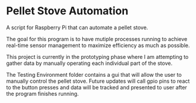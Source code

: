 # Pellet Stove Automation
A script for Raspberry Pi that can automate a pellet stove.

The goal for this program is to have mutiple processes running to achieve real-time sensor management to maximize efficiency as much as possible.

This project is currently in the prototyping phase where I am attempting to gather data by manually operating each individual part of the stove.

The Testing Environment folder contains a gui that will allow the user to manually control the pellet stove. Future updates will call gpio pins to react to the button presses and data will be tracked and presented to user after the program finishes running.
